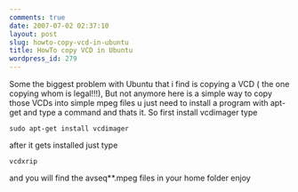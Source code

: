 ```yaml
---
comments: true
date: 2007-07-02 02:37:10
layout: post
slug: howto-copy-vcd-in-ubuntu
title: HowTo copy VCD in Ubuntu
wordpress_id: 279
---
```


Some the biggest problem with Ubuntu that i find is copying a VCD ( the one copying whom is legal!!!), But not anymore here is a simple way to copy those VCDs into simple mpeg files  u just need to install a program with apt-get and type a command and thats it. So first install vcdimager type

    sudo apt-get install vcdimager

after it gets installed just type

    vcdxrip

and you will find the avseq\*\*.mpeg files in your home folder enjoy
